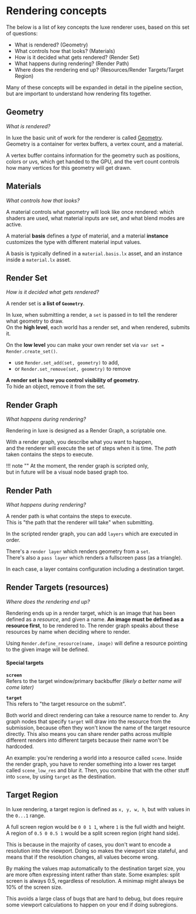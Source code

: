 # Rendering concepts

The below is a list of key concepts the luxe renderer uses, based on this set of questions:

- What is rendered? (Geometry)
- What controls how that looks? (Materials)
- How is it decided what gets rendered? (Render Set)
- What happens during rendering? (Render Path)
- Where does the rendering end up? (Resources/Render Targets/Target Region)

Many of these concepts will be expanded in detail in the pipeline section, 
but are important to understand how rendering fits together.

## Geometry
_What is rendered?_

In luxe the basic unit of work for the renderer is called [Geometry](../../../api/render/#geometry).    
Geometry is a container for vertex buffers, a vertex count, and a material. 

A vertex buffer contains information for the geometry such as positions, colors or uvs, which get handed to the GPU, and the vert count controls how many vertices for this geometry will get drawn. 

## Materials
_What controls how that looks?_

A material controls what geometry will look like once rendered: which shaders are used, what material inputs are set, and what blend modes are active. 

A material **basis** defines a _type_ of material, and a material **instance** customizes the type with different material input values. 

A basis is typically defined in a `material.basis.lx` asset, and an instance inside a `material.lx` asset.

## Render Set
_How is it decided what gets rendered?_

A render set is **a list of `Geometry`**.    

In luxe, when submitting a render, a `set` is passed in to tell the renderer what geometry to draw.   
On the **high level**, each world has a render set, and when rendered, submits it.   

On the **low level** you can make your own render set via `var set = Render.create_set()`.   

- use `Render.set_add(set, geometry)` to add,
- or `Render.set_remove(set, geometry)` to remove

**A render set is how you control visibility of geometry.**   
To hide an object, remove it from the set.

## Render Graph
_What happens during rendering?_

Rendering in luxe is designed as a Render Graph, a scriptable one.

With a render graph, you describe what you want to happen,   
and the renderer will execute the set of steps when it is time.
The _path_ taken contains the steps to execute.

!!! note ""
    At the moment, the render graph is scripted only,   
    but in future will be a visual node based graph too.

## Render Path
_What happens during rendering?_

A render path is what contains the steps to execute.   
This is "the path that the renderer will take" when submitting.   

In the scripted render graph, you can add `layers` which are executed in order.

There's a `render layer` which renders geometry from a `set`.   
There's also a `pass layer` which renders a fullscreen pass (as a triangle). 

In each case, a layer contains configuration including a destination target.

## Render Targets (resources)
_Where does the rendering end up?_

Rendering ends up in a render target, which is an image that has been defined as a _resource_, and given a name. **An image must be defined as a resource first**, to be rendered to. The render graph speaks about these resources by name when deciding where to render. 

Using `Render.define_resource(name, image)` will define a resource pointing to the given image will be defined.

#### Special targets

**`screen`**   
Refers to the target window/primary backbuffer _(likely a better name will come later)_

**`target`**   
This refers to "the target resource on the submit". 

Both world and direct rendering can take a resource name to render to. 
Any graph nodes that specify `target` will draw into the resource from the submission, 
because often they won't know the name of the target resource directly. This also means you can share
render paths across multiple different renders into different targets because their name won't be hardcoded.

An example: you're rendering a world into a resource called `scene`. 
Inside the render graph, you have to render something into a lower res target called `scene_low_res` and blur it.
Then, you combine that with the other stuff into `scene`, by using `target` as the destination.


## Target Region

In luxe rendering, a target region is defined as `x, y, w, h`, but with values in the `0...1` range.

A full screen region would be `0 0 1 1`, where `1` is the full width and height.   
A region of `0.5 0 0.5 1` would be a split screen region (right hand side).

This is because in the majority of cases, you don't want to encode a resolution into the viewport. 
Doing so makes the viewport size stateful, and means that if the resolution changes, all values become wrong.

By making the values map automatically to the destination target size, you are more often expressing intent rather than state.
Some examples: split screen is always 0.5, regardless of resolution. A minimap might always be 10% of the screen size. 

This avoids a large class of bugs that are hard to debug, 
but does require some viewport calculations to happen on your end if doing subregions.